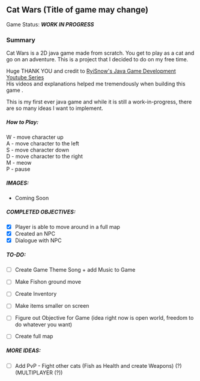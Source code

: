 ## Cat Wars (Title of game may change) 

Game Status: _**WORK IN PROGRESS**_
### Summary
Cat Wars is a 2D java game made from scratch. You get to play as a cat and go on an adventure. 
This is a project that I decided to do on my free time.

Huge THANK YOU and credit to [RyiSnow's Java Game Development Youtube Series](https://www.youtube.com/playlist?list=PL_QPQmz5C6WUF-pOQDsbsKbaBZqXj4qSq) <br/>
His videos and explanations helped me tremendously when building this game .<br/>


This is my first ever java game and while it is still a work-in-progress, there are so many ideas I want to implement.<br/>

##### How to Play:
W - move character up <br/>
A - move character to the left <br/>
S - move character down <br/>
D - move character to the right <br/>
M - meow <br/>
P - pause <br/>

##### IMAGES: 
- Coming Soon

##### COMPLETED OBJECTIVES:
- [X] Player is able to move around in a full map 
- [X] Created an NPC
- [X] Dialogue with NPC

##### TO-DO:
- [ ] Create Game Theme Song + add Music to Game 
- [ ] Make Fishon ground move
- [ ] Create Inventory
- [ ] Make items smaller on screen
- [ ] Figure out Objective for Game (idea right now is open world, freedom to do whatever you want)
- [ ] Create full map


##### MORE IDEAS:
- [ ] Add PvP - Fight other cats (Fish as Health and create Weapons) (?) (MULTIPLAYER (?))

